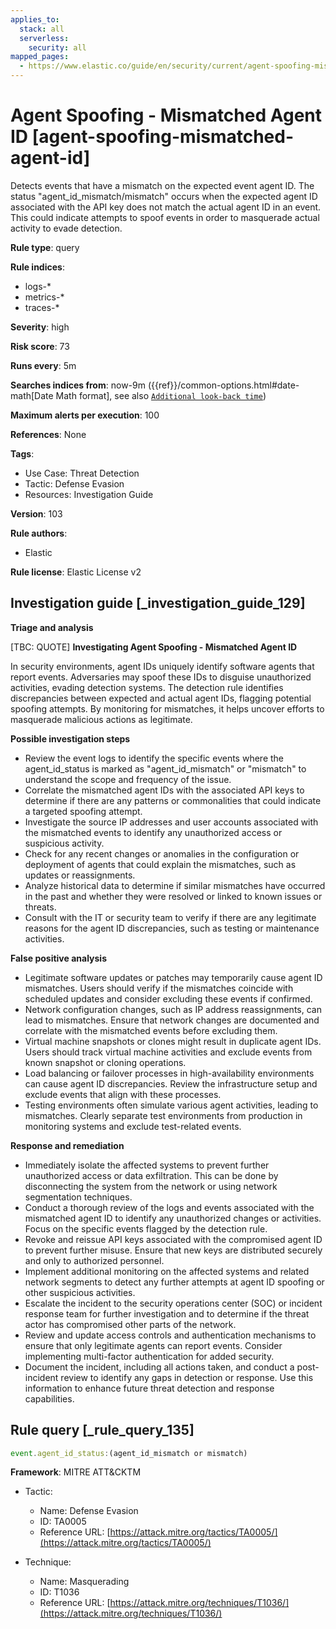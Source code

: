 ```yaml
---
applies_to:
  stack: all
  serverless:
    security: all
mapped_pages:
  - https://www.elastic.co/guide/en/security/current/agent-spoofing-mismatched-agent-id.html
---
```


# Agent Spoofing - Mismatched Agent ID [agent-spoofing-mismatched-agent-id]

Detects events that have a mismatch on the expected event agent ID. The status "agent_id_mismatch/mismatch" occurs when the expected agent ID associated with the API key does not match the actual agent ID in an event. This could indicate attempts to spoof events in order to masquerade actual activity to evade detection.

**Rule type**: query

**Rule indices**:

* logs-*
* metrics-*
* traces-*

**Severity**: high

**Risk score**: 73

**Runs every**: 5m

**Searches indices from**: now-9m ({{ref}}/common-options.html#date-math[Date Math format], see also [`Additional look-back time`](docs-content://solutions/security/detect-and-alert/create-detection-rule.md#rule-schedule))

**Maximum alerts per execution**: 100

**References**: None

**Tags**:

* Use Case: Threat Detection
* Tactic: Defense Evasion
* Resources: Investigation Guide

**Version**: 103

**Rule authors**:

* Elastic

**Rule license**: Elastic License v2

## Investigation guide [_investigation_guide_129]

**Triage and analysis**

[TBC: QUOTE]
**Investigating Agent Spoofing - Mismatched Agent ID**

In security environments, agent IDs uniquely identify software agents that report events. Adversaries may spoof these IDs to disguise unauthorized activities, evading detection systems. The detection rule identifies discrepancies between expected and actual agent IDs, flagging potential spoofing attempts. By monitoring for mismatches, it helps uncover efforts to masquerade malicious actions as legitimate.

**Possible investigation steps**

* Review the event logs to identify the specific events where the agent_id_status is marked as "agent_id_mismatch" or "mismatch" to understand the scope and frequency of the issue.
* Correlate the mismatched agent IDs with the associated API keys to determine if there are any patterns or commonalities that could indicate a targeted spoofing attempt.
* Investigate the source IP addresses and user accounts associated with the mismatched events to identify any unauthorized access or suspicious activity.
* Check for any recent changes or anomalies in the configuration or deployment of agents that could explain the mismatches, such as updates or reassignments.
* Analyze historical data to determine if similar mismatches have occurred in the past and whether they were resolved or linked to known issues or threats.
* Consult with the IT or security team to verify if there are any legitimate reasons for the agent ID discrepancies, such as testing or maintenance activities.

**False positive analysis**

* Legitimate software updates or patches may temporarily cause agent ID mismatches. Users should verify if the mismatches coincide with scheduled updates and consider excluding these events if confirmed.
* Network configuration changes, such as IP address reassignments, can lead to mismatches. Ensure that network changes are documented and correlate with the mismatched events before excluding them.
* Virtual machine snapshots or clones might result in duplicate agent IDs. Users should track virtual machine activities and exclude events from known snapshot or cloning operations.
* Load balancing or failover processes in high-availability environments can cause agent ID discrepancies. Review the infrastructure setup and exclude events that align with these processes.
* Testing environments often simulate various agent activities, leading to mismatches. Clearly separate test environments from production in monitoring systems and exclude test-related events.

**Response and remediation**

* Immediately isolate the affected systems to prevent further unauthorized access or data exfiltration. This can be done by disconnecting the system from the network or using network segmentation techniques.
* Conduct a thorough review of the logs and events associated with the mismatched agent ID to identify any unauthorized changes or activities. Focus on the specific events flagged by the detection rule.
* Revoke and reissue API keys associated with the compromised agent ID to prevent further misuse. Ensure that new keys are distributed securely and only to authorized personnel.
* Implement additional monitoring on the affected systems and related network segments to detect any further attempts at agent ID spoofing or other suspicious activities.
* Escalate the incident to the security operations center (SOC) or incident response team for further investigation and to determine if the threat actor has compromised other parts of the network.
* Review and update access controls and authentication mechanisms to ensure that only legitimate agents can report events. Consider implementing multi-factor authentication for added security.
* Document the incident, including all actions taken, and conduct a post-incident review to identify any gaps in detection or response. Use this information to enhance future threat detection and response capabilities.


## Rule query [_rule_query_135]

```js
event.agent_id_status:(agent_id_mismatch or mismatch)
```

**Framework**: MITRE ATT&CKTM

* Tactic:

    * Name: Defense Evasion
    * ID: TA0005
    * Reference URL: [https://attack.mitre.org/tactics/TA0005/](https://attack.mitre.org/tactics/TA0005/)

* Technique:

    * Name: Masquerading
    * ID: T1036
    * Reference URL: [https://attack.mitre.org/techniques/T1036/](https://attack.mitre.org/techniques/T1036/)



